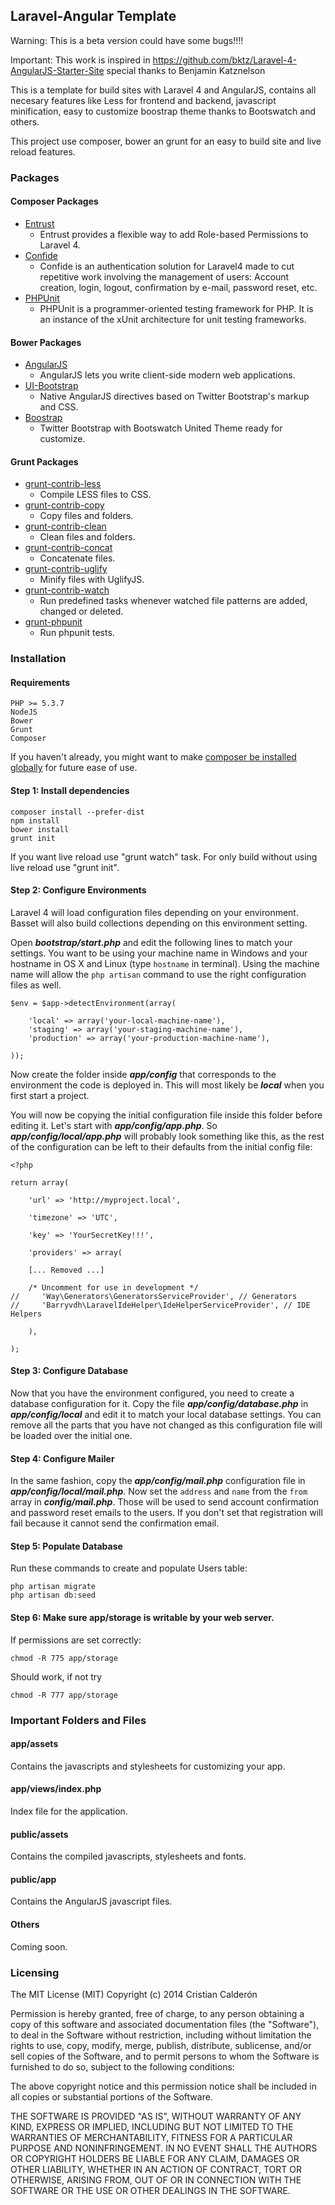 ## Laravel-Angular Template
Warning: This is a beta version could have some bugs!!!!

Important: This work is inspired in https://github.com/bktz/Laravel-4-AngularJS-Starter-Site special thanks to Benjamin Katznelson

This is a template for build sites with Laravel 4 and AngularJS, contains all necesary features like Less for frontend and backend, javascript minification, easy to customize boostrap theme thanks to Bootswatch and others.

This project use composer, bower an grunt for an easy to build site and live reload features.

### Packages

#### Composer Packages
* [Entrust](https://github.com/zizaco/entrust)
    * Entrust provides a flexible way to add Role-based Permissions to Laravel 4.
* [Confide](https://github.com/zizaco/confide)
    * Confide is an authentication solution for Laravel4 made to cut repetitive work involving the management of users: Account creation, login, logout, confirmation by e-mail, password reset, etc.
* [PHPUnit](https://github.com/sebastianbergmann/phpunit)
    * PHPUnit is a programmer-oriented testing framework for PHP. It is an instance of the xUnit architecture for unit testing frameworks.

#### Bower Packages
* [AngularJS](http://angularjs.org)
    * AngularJS lets you write client-side modern web applications.
* [UI-Bootstrap](http://angular-ui.github.io/bootstrap/)
    *  Native AngularJS directives based on Twitter Bootstrap's markup and CSS.
* [Boostrap](http://getbootstrap.com/)
    * Twitter Bootstrap with Bootswatch United Theme ready for customize.

#### Grunt Packages
* [grunt-contrib-less](https://github.com/gruntjs/grunt-contrib-less)
    * Compile LESS files to CSS.
* [grunt-contrib-copy](https://github.com/gruntjs/grunt-contrib-copy)
    * Copy files and folders.
* [grunt-contrib-clean](https://github.com/gruntjs/grunt-contrib-clean)
    * Clean files and folders.
* [grunt-contrib-concat](https://github.com/gruntjs/grunt-contrib-concat)
    * Concatenate files.
* [grunt-contrib-uglify](https://github.com/gruntjs/grunt-contrib-uglify)
    * Minify files with UglifyJS.
* [grunt-contrib-watch](https://github.com/gruntjs/grunt-contrib-watch)
    * Run predefined tasks whenever watched file patterns are added, changed or deleted.
* [grunt-phpunit](https://www.npmjs.org/package/grunt-phpunit)
    * Run phpunit tests.

### Installation

#### Requirements
    PHP >= 5.3.7
    NodeJS
    Bower
	Grunt
	Composer

If you haven't already, you might want to make [composer be installed globally](http://andrewelkins.com/programming/php/setting-up-composer-globally-for-laravel-4/) for future ease of use.


#### Step 1: Install dependencies

    composer install --prefer-dist
    npm install
    bower install
    grunt init

If you want live reload use "grunt watch" task. For only build without using live reload use "grunt init".

#### Step 2: Configure Environments

Laravel 4 will load configuration files depending on your environment. Basset will also build collections depending on this environment setting.

Open ***bootstrap/start.php*** and edit the following lines to match your settings. You want to be using your machine name in Windows and your hostname in OS X and Linux (type `hostname` in terminal). Using the machine name will allow the `php artisan` command to use the right configuration files as well.

    $env = $app->detectEnvironment(array(

        'local' => array('your-local-machine-name'),
        'staging' => array('your-staging-machine-name'),
        'production' => array('your-production-machine-name'),

    ));

Now create the folder inside ***app/config*** that corresponds to the environment the code is deployed in. This will most likely be ***local*** when you first start a project.

You will now be copying the initial configuration file inside this folder before editing it. Let's start with ***app/config/app.php***. So ***app/config/local/app.php*** will probably look something like this, as the rest of the configuration can be left to their defaults from the initial config file:

    <?php

    return array(

        'url' => 'http://myproject.local',

        'timezone' => 'UTC',

        'key' => 'YourSecretKey!!!',

        'providers' => array(

        [... Removed ...]

        /* Uncomment for use in development */
    //     'Way\Generators\GeneratorsServiceProvider', // Generators
    //     'Barryvdh\LaravelIdeHelper\IdeHelperServiceProvider', // IDE Helpers

        ),

    );

#### Step 3: Configure Database

Now that you have the environment configured, you need to create a database configuration for it. Copy the file ***app/config/database.php*** in ***app/config/local*** and edit it to match your local database settings. You can remove all the parts that you have not changed as this configuration file will be loaded over the initial one.

#### Step 4: Configure Mailer

In the same fashion, copy the ***app/config/mail.php*** configuration file in ***app/config/local/mail.php***. Now set the `address` and `name` from the `from` array in ***config/mail.php***. Those will be used to send account confirmation and password reset emails to the users.
If you don't set that registration will fail because it cannot send the confirmation email.

#### Step 5: Populate Database
Run these commands to create and populate Users table:

	php artisan migrate
	php artisan db:seed

#### Step 6: Make sure app/storage is writable by your web server.

If permissions are set correctly:

    chmod -R 775 app/storage

Should work, if not try

    chmod -R 777 app/storage

### Important Folders and Files
#### app/assets
Contains the javascripts and stylesheets for customizing your app.

#### app/views/index.php
Index file for the application.

#### public/assets
Contains the compiled javascripts, stylesheets and fonts.

#### public/app
Contains the AngularJS javascript files.

#### Others
Coming soon.

### Licensing

The MIT License (MIT)
Copyright (c) 2014 Cristian Calderón

Permission is hereby granted, free of charge, to any person obtaining a copy
of this software and associated documentation files (the "Software"), to deal
in the Software without restriction, including without limitation the rights
to use, copy, modify, merge, publish, distribute, sublicense, and/or sell
copies of the Software, and to permit persons to whom the Software is
furnished to do so, subject to the following conditions:

The above copyright notice and this permission notice shall be included in
all copies or substantial portions of the Software.

THE SOFTWARE IS PROVIDED "AS IS", WITHOUT WARRANTY OF ANY KIND, EXPRESS OR
IMPLIED, INCLUDING BUT NOT LIMITED TO THE WARRANTIES OF MERCHANTABILITY,
FITNESS FOR A PARTICULAR PURPOSE AND NONINFRINGEMENT. IN NO EVENT SHALL THE
AUTHORS OR COPYRIGHT HOLDERS BE LIABLE FOR ANY CLAIM, DAMAGES OR OTHER
LIABILITY, WHETHER IN AN ACTION OF CONTRACT, TORT OR OTHERWISE, ARISING FROM,
OUT OF OR IN CONNECTION WITH THE SOFTWARE OR THE USE OR OTHER DEALINGS IN
THE SOFTWARE.
